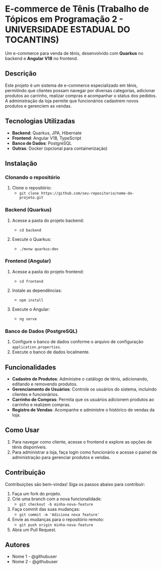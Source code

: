 
# E-commerce de Tênis (Trabalho de Tópicos em Programação 2 - UNIVERSIDADE ESTADUAL DO TOCANTINS)

Um e-commerce para venda de tênis, desenvolvido com **Quarkus** no backend e **Angular V18** no frontend.

## Descrição

Este projeto é um sistema de e-commerce especializado em tênis, permitindo que clientes possam navegar por diversas categorias, adicionar produtos ao carrinho, realizar compras e acompanhar o status dos pedidos. A administração da loja permite que funcionários cadastrem novos produtos e gerenciem as vendas.

## Tecnologias Utilizadas

- **Backend**: Quarkus, JPA, Hibernate
- **Frontend**: Angular V18, TypeScript
- **Banco de Dados**: PostgreSQL
- **Outras**: Docker (opcional para containerização)

## Instalação

### Clonando o repositório

1. Clone o repositório:
   - `git clone https://github.com/seu-repositorio/nome-do-projeto.git`

### Backend (Quarkus)

1. Acesse a pasta do projeto backend:
   - `cd backend`

2. Execute o Quarkus:
   - `./mvnw quarkus:dev`

### Frontend (Angular)

1. Acesse a pasta do projeto frontend:
   - `cd frontend`

2. Instale as dependências:
   - `npm install`

3. Execute o Angular:
   - `ng serve`

### Banco de Dados (PostgreSQL)

1. Configure o banco de dados conforme o arquivo de configuração `application.properties`.
2. Execute o banco de dados localmente.

## Funcionalidades

- **Cadastro de Produtos**: Administre o catálogo de tênis, adicionando, editando e removendo produtos.
- **Gerenciamento de Usuários**: Controle os usuários do sistema, incluindo clientes e funcionários.
- **Carrinho de Compras**: Permita que os usuários adicionem produtos ao carrinho e realizem compras.
- **Registro de Vendas**: Acompanhe e administre o histórico de vendas da loja.

## Como Usar

1. Para navegar como cliente, acesse o frontend e explore as opções de tênis disponíveis.
2. Para administrar a loja, faça login como funcionário e acesse o painel de administração para gerenciar produtos e vendas.

## Contribuição

Contribuições são bem-vindas! Siga os passos abaixo para contribuir:

1. Faça um fork do projeto.
2. Crie uma branch com a nova funcionalidade:
   - `git checkout -b minha-nova-feature`
3. Faça commit das suas mudanças:
   - `git commit -m 'Adiciona nova feature'`
4. Envie as mudanças para o repositório remoto:
   - `git push origin minha-nova-feature`
5. Abra um Pull Request.

## Autores

- Nome 1 - @githubuser
- Nome 2 - @githubuser
